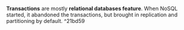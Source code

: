 **Transactions** are mostly **relational databases feature**. When NoSQL started, it abandoned the transactions, but brought in replication and partitioning by default. ^21bd59
